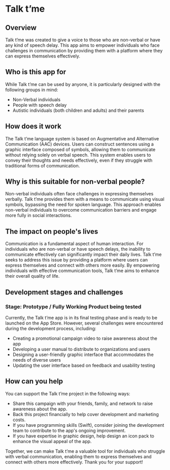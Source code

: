 # Talk t’me

## Overview
Talk t’me was created to give a voice to those who are non-verbal or have any kind of speech delay. This app aims to empower individuals who face challenges in communication by providing them with a platform where they can express themselves effectively.

## Who is this app for
While Talk t’me can be used by anyone, it is particularly designed with the following groups in mind:
- Non-Verbal individuals
- People with speech delay
- Autistic individuals (both children and adults) and their parents

## How does it work
The Talk t’me language system is based on Augmentative and Alternative Communication (AAC) devices. Users can construct sentences using a graphic interface composed of symbols, allowing them to communicate without relying solely on verbal speech. This system enables users to convey their thoughts and needs effectively, even if they struggle with traditional forms of communication.

## Why is this suitable for non-verbal people?
Non-verbal individuals often face challenges in expressing themselves verbally. Talk t’me provides them with a means to communicate using visual symbols, bypassing the need for spoken language. This approach enables non-verbal individuals to overcome communication barriers and engage more fully in social interactions.

## The impact on people's lives
Communication is a fundamental aspect of human interaction. For individuals who are non-verbal or have speech delays, the inability to communicate effectively can significantly impact their daily lives. Talk t’me seeks to address this issue by providing a platform where users can express themselves and connect with others more easily. By empowering individuals with effective communication tools, Talk t’me aims to enhance their overall quality of life.

## Development stages and challenges
### Stage: Prototype / Fully Working Product being tested
Currently, the Talk t’me app is in its final testing phase and is ready to be launched on the App Store. However, several challenges were encountered during the development process, including:
- Creating a promotional campaign video to raise awareness about the app
- Developing a user manual to distribute to organizations and users
- Designing a user-friendly graphic interface that accommodates the needs of diverse users
- Updating the user interface based on feedback and usability testing

## How can you help
You can support the Talk t’me project in the following ways:
- Share this campaign with your friends, family, and network to raise awareness about the app.
- Back this project financially to help cover development and marketing costs.
- If you have programming skills (Swift), consider joining the development team to contribute to the app's ongoing improvement.
- If you have expertise in graphic design, help design an icon pack to enhance the visual appeal of the app.

Together, we can make Talk t’me a valuable tool for individuals who struggle with verbal communication, enabling them to express themselves and connect with others more effectively. Thank you for your support!
